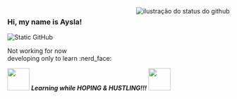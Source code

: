<img align='right' src="https://github-readme-stats.vercel.app/api?username=aysladev&show_icons=true&title_color=783c00&text_color=af552e&icon_color=783c00&bg_color=f8efd4&cache_seconds=2300" alt="ilustração do status do github">

### Hi, my name is Aysla!

<img src="https://img.shields.io/static/v1?label=Overview&message=aysladev&color=f8efd4&style=for-the-badge&logo=GitHub" alt="Static GitHub">

<p>Not working for now<br/> developing only to learn :nerd_face:</p>
<img src="https://media.giphy.com/media/VgCDAzcKvsR6OM0uWg/giphy.gif" width="50" /> <b><i>Learning while HOPING & HUSTLING!!!</i></b> <img src="https://media.giphy.com/media/7j2hfyeVcDtf2/giphy.gif" width="50" />
</p>
